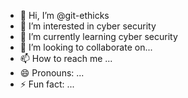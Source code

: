 - 👋 Hi, I’m @git-ethicks
- 👀 I’m interested in cyber security 
- 🌱 I’m currently learning cyber security
- 💞️ I’m looking to collaborate on... 
- 📫 How to reach me ...
- 😄 Pronouns: ...
- ⚡ Fun fact: ...

<!---
git-ethicks/git-ethicks is a ✨ special ✨ repository because its `README.md` (this file) appears on your GitHub profile.
You can click the Preview link to take a look at your changes.
--->

